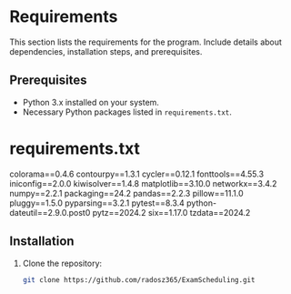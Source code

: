 # Requirements

This section lists the requirements for the program.
Include details about dependencies, installation steps, and prerequisites.

## Prerequisites

- Python 3.x installed on your system.
- Necessary Python packages listed in `requirements.txt`.

# requirements.txt 
colorama==0.4.6
contourpy==1.3.1
cycler==0.12.1
fonttools==4.55.3
iniconfig==2.0.0
kiwisolver==1.4.8
matplotlib==3.10.0
networkx==3.4.2
numpy==2.2.1
packaging==24.2
pandas==2.2.3
pillow==11.1.0
pluggy==1.5.0
pyparsing==3.2.1
pytest==8.3.4
python-dateutil==2.9.0.post0
pytz==2024.2
six==1.17.0
tzdata==2024.2

## Installation

1. Clone the repository:
   ```bash
   git clone https://github.com/radosz365/ExamScheduling.git


